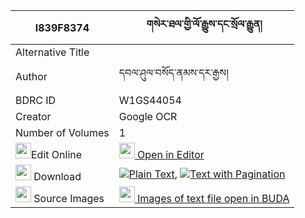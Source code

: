 |I839F8374|གསེར་ཐལ་གྱི་ལོ་རྒྱུས་དང་སྲོལ་རྒྱུན། 
| --- | --- 
|Alternative Title |
|Author| དབལ་ཤུལ་བསོད་ནམས་དར་རྒྱས།
|BDRC ID | W1GS44054
|Creator | Google OCR
|Number of Volumes| 1
|<img width="25" src="https://img.icons8.com/color/25/000000/edit-property.png">Edit Online| [<img width="25" src="https://avatars.githubusercontent.com/u/45091458?s=200&v=4"> Open in Editor](http://editor.openpecha.org/I839F8374)
|<img width="25" src="https://img.icons8.com/fluent/48/000000/download-2.png"/>  Download | [![](https://img.icons8.com/color/20/000000/txt.png)Plain Text](https://github.com/Openpecha/I839F8374/releases/download/v1/sertal_gyi_logyu_dang_sol_gyun_plain_I839F8374.zip), [![](https://img.icons8.com/color/20/000000/txt.png)Text with Pagination](https://github.com/Openpecha/I839F8374/releases/download/v1/sertal_gyi_logyu_dang_sol_gyun_pages_I839F8374.zip)
|<img width="25" src="https://img.icons8.com/plasticine/100/000000/pictures-folder.png"/>  Source Images | [<img width="25" src="https://library.bdrc.io/icons/BUDA-small.svg"> Images of text file open in BUDA](https://library.bdrc.io/show/bdr:W1GS44054)